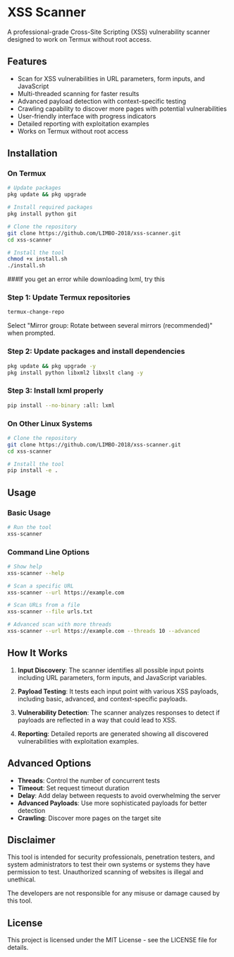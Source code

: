 # XSS Scanner

A professional-grade Cross-Site Scripting (XSS) vulnerability scanner designed to work on Termux without root access.

## Features

- Scan for XSS vulnerabilities in URL parameters, form inputs, and JavaScript
- Multi-threaded scanning for faster results
- Advanced payload detection with context-specific testing
- Crawling capability to discover more pages with potential vulnerabilities
- User-friendly interface with progress indicators
- Detailed reporting with exploitation examples
- Works on Termux without root access

## Installation

### On Termux

```bash
# Update packages
pkg update && pkg upgrade

# Install required packages
pkg install python git

# Clone the repository
git clone https://github.com/LIMBO-2018/xss-scanner.git
cd xss-scanner

# Install the tool
chmod +x install.sh
./install.sh
```
###If you get an error while downloading lxml, try this
### Step 1: Update Termux repositories

```bash
termux-change-repo
```
Select "Mirror group: Rotate between several mirrors (recommended)" when prompted.

### Step 2: Update packages and install dependencies

```bash
pkg update && pkg upgrade -y
pkg install python libxml2 libxslt clang -y
```

### Step 3: Install lxml properly

```bash
pip install --no-binary :all: lxml
```
### On Other Linux Systems

```bash
# Clone the repository
git clone https://github.com/LIMBO-2018/xss-scanner.git
cd xss-scanner

# Install the tool
pip install -e .
```

## Usage

### Basic Usage

```bash
# Run the tool
xss-scanner
```

### Command Line Options

```bash
# Show help
xss-scanner --help

# Scan a specific URL
xss-scanner --url https://example.com

# Scan URLs from a file
xss-scanner --file urls.txt

# Advanced scan with more threads
xss-scanner --url https://example.com --threads 10 --advanced
```

## How It Works

1. **Input Discovery**: The scanner identifies all possible input points including URL parameters, form inputs, and JavaScript variables.

2. **Payload Testing**: It tests each input point with various XSS payloads, including basic, advanced, and context-specific payloads.

3. **Vulnerability Detection**: The scanner analyzes responses to detect if payloads are reflected in a way that could lead to XSS.

4. **Reporting**: Detailed reports are generated showing all discovered vulnerabilities with exploitation examples.

## Advanced Options

- **Threads**: Control the number of concurrent tests
- **Timeout**: Set request timeout duration
- **Delay**: Add delay between requests to avoid overwhelming the server
- **Advanced Payloads**: Use more sophisticated payloads for better detection
- **Crawling**: Discover more pages on the target site

## Disclaimer

This tool is intended for security professionals, penetration testers, and system administrators to test their own systems or systems they have permission to test. Unauthorized scanning of websites is illegal and unethical.

The developers are not responsible for any misuse or damage caused by this tool.

## License

This project is licensed under the MIT License - see the LICENSE file for details.

